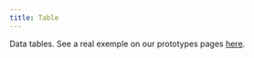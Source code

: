 ```yaml
---
title: Table
---
```


Data tables.
See a real exemple on our prototypes pages [here](/prototypes/new-desk/detachment-search-alt.html).